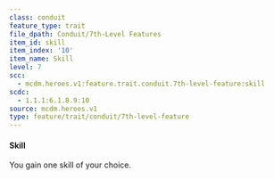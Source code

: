 ```yaml
---
class: conduit
feature_type: trait
file_dpath: Conduit/7th-Level Features
item_id: skill
item_index: '10'
item_name: Skill
level: 7
scc:
  - mcdm.heroes.v1:feature.trait.conduit.7th-level-feature:skill
scdc:
  - 1.1.1:6.1.8.9:10
source: mcdm.heroes.v1
type: feature/trait/conduit/7th-level-feature
---
```


#### Skill

You gain one skill of your choice.
